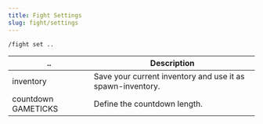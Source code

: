 ```yaml
---
title: Fight Settings
slug: fight/settings
---
```


`/fight set ..`

..                  | Description
------------------- | -------------
inventory           | Save your current inventory and use it as spawn-inventory.
countdown GAMETICKS | Define the countdown length.

